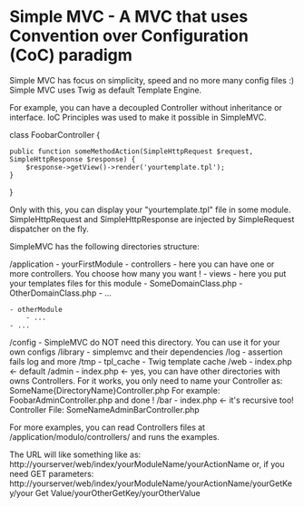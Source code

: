 Simple MVC - A MVC that uses Convention over Configuration (CoC) paradigm
=======

Simple MVC has focus on simplicity, speed and no more many config files :)
Simple MVC uses Twig as default Template Engine.

For example, you can have a decoupled Controller without inheritance or interface. IoC Principles was used to make it possible in SimpleMVC.


class FoobarController {

    public function someMethodAction(SimpleHttpRequest $request, SimpleHttpResponse $response) {
        $response->getView()->render('yourtemplate.tpl');
    }
}

Only with this, you can display your "yourtemplate.tpl" file in some module. SimpleHttpRequest and SimpleHttpResponse are injected by SimpleRequest
dispatcher on the fly.


SimpleMVC has the following directories structure:

/application
    - yourFirstModule
        - controllers
            - here you can have one or more controllers. You choose how many you want !
        - views
            - here you put your templates files for this module
        - SomeDomainClass.php
        - OtherDomainClass.php
        - ...
        
    - otherModule
        - ...
    - ...
/config
    - SimpleMVC do NOT need this directory. You can use it for your own configs
/library
    - simplemvc and their dependencies
/log
    - assertion fails log and more
/tmp
    - tpl_cache
        - Twig template cache
/web
    - index.php <- default
    /admin
        - index.php <- yes, you can have other directories with owns Controllers. 
                        For it works, you only need to name your Controller as: SomeName{DirectoryName}Controller.php
                        For example: FoobarAdminController.php and done !
        /bar
            - index.php <- it's recursive too! Controller File: SomeNameAdminBarController.php
            
For more examples, you can read Controllers files at /application/modulo/controllers/ and runs the examples.

The URL will like something like as: 
    http://yourserver/web/index/yourModuleName/yourActionName
or, if you need GET parameters:
    http://yourserver/web/index/yourModuleName/yourActionName/yourGetKey/your Get Value/yourOtherGetKey/yourOtherValue